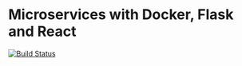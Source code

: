 # Microservices with Docker, Flask and React
[![Build Status](https://travis-ci.com/tuananh1406/testdriven-app.svg?branch=master)](https://travis-ci.com/tuananh1406/testdriven-app)
